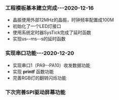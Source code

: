 ### 工程模板基本建立完成---2020-12-16

- 晶振使用外部12MHz的晶振，时钟频率配置成100M
- 初始化了一个LED灯接口
- 使用系统定时器SysTick完成了延时函数
- 实现us--ms--s的延时函数

### 实现串口功能---2020-12-20

- 实现串口1（PA9--PA10）收发数据功能
- 实现  **printf**  函数功能
- 完善RGB灯的翻转闪烁功能

### 下次完善SPI驱动屏幕功能





